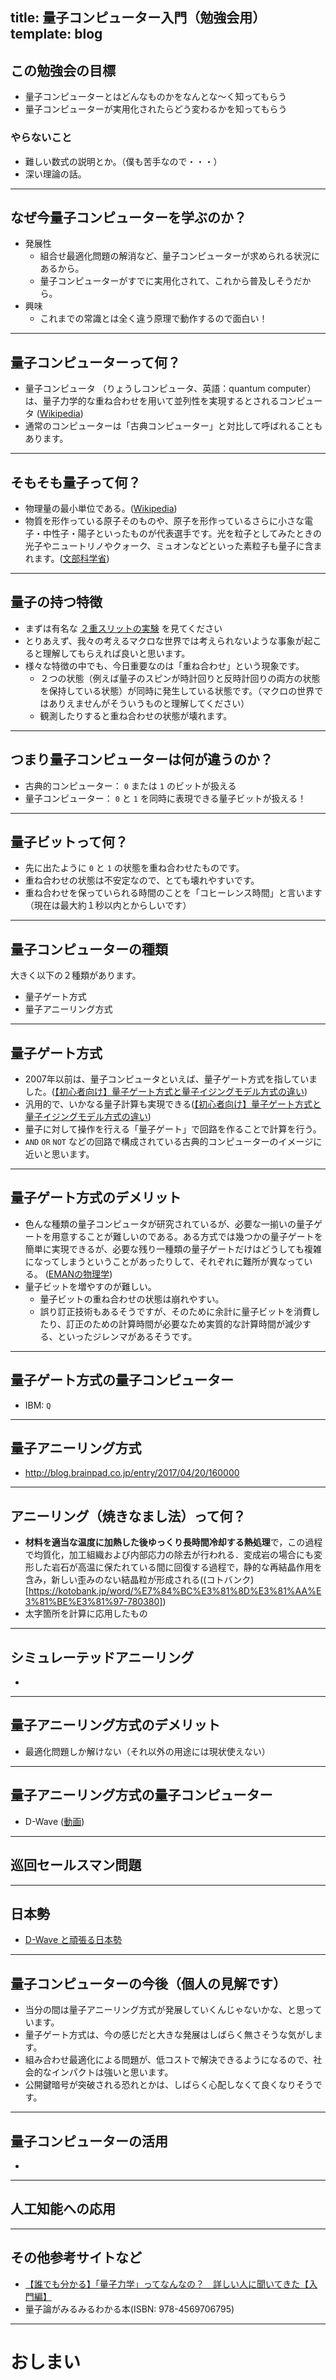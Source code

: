 title: 量子コンピューター入門（勉強会用）
template: blog
---

## この勉強会の目標

- 量子コンピューターとはどんなものかをなんとな～く知ってもらう
- 量子コンピューターが実用化されたらどう変わるかを知ってもらう

### やらないこと

- 難しい数式の説明とか。（僕も苦手なので・・・）
- 深い理論の話。

---

## なぜ今量子コンピューターを学ぶのか？

- 発展性
    - 組合せ最適化問題の解消など、量子コンピューターが求められる状況にあるから。
    - 量子コンピューターがすでに実用化されて、これから普及しそうだから。
- 興味
    - これまでの常識とは全く違う原理で動作するので面白い！

---

## 量子コンピューターって何？

- 量子コンピュータ （りょうしコンピュータ、英語：quantum computer） は、量子力学的な重ね合わせを用いて並列性を実現するとされるコンピュータ ([Wikipedia](https://ja.wikipedia.org/wiki/%E9%87%8F%E5%AD%90%E8%AB%96))
- 通常のコンピューターは「古典コンピューター」と対比して呼ばれることもあります。

---

## そもそも量子って何？

- 物理量の最小単位である。([Wikipedia](https://ja.wikipedia.org/wiki/%E9%87%8F%E5%AD%90))
- 物質を形作っている原子そのものや、原子を形作っているさらに小さな電子・中性子・陽子といったものが代表選手です。光を粒子としてみたときの光子やニュートリノやクォーク、ミュオンなどといった素粒子も量子に含まれます。([文部科学省](http://www.mext.go.jp/a_menu/shinkou/ryoushi/detail/1316005.htm))

---

## 量子の持つ特徴

- まずは有名な [２重スリットの実験](https://youtu.be/vnJre6NzlOQ) を見てください
- とりあえず、我々の考えるマクロな世界では考えられないような事象が起こると理解してもらえれば良いと思います。
- 様々な特徴の中でも、今日重要なのは「重ね合わせ」という現象です。
    - ２つの状態（例えば量子のスピンが時計回りと反時計回りの両方の状態を保持している状態）が同時に発生している状態です。（マクロの世界ではありえませんがそういうものと理解してください）
    - 観測したりすると重ね合わせの状態が壊れます。


---

## つまり量子コンピューターは何が違うのか？

- 古典的コンピューター： `0` または `1` のビットが扱える
- 量子コンピューター： `0` と `1` を同時に表現できる量子ビットが扱える！

---

## 量子ビットって何？

- 先に出たように `0` と `1` の状態を重ね合わせたものです。
- 重ね合わせの状態は不安定なので、とても壊れやすいです。
- 重ね合わせを保っていられる時間のことを「コヒーレンス時間」と言います（現在は最大約１秒以内とからしいです）

---

## 量子コンピューターの種類

大きく以下の２種類があります。

- 量子ゲート方式
- 量子アニーリング方式

---

## 量子ゲート方式

- 2007年以前は、量子コンピュータといえば、量子ゲート方式を指していました。([【初心者向け】量子ゲート方式と量子イジングモデル方式の違い](https://qiita.com/gyu-don/items/9e175b6f93f4fb6a5064#%E9%87%8F%E5%AD%90%E3%82%B2%E3%83%BC%E3%83%88%E6%96%B9%E5%BC%8F))
- 汎用的で、いかなる量子計算も実現できる([【初心者向け】量子ゲート方式と量子イジングモデル方式の違い](https://qiita.com/gyu-don/items/9e175b6f93f4fb6a5064#%E9%87%8F%E5%AD%90%E3%82%B2%E3%83%BC%E3%83%88%E6%96%B9%E5%BC%8F-1))
- 量子に対して操作を行える「量子ゲート」で回路を作ることで計算を行う。
- `AND` `OR` `NOT` などの回路で構成されている古典的コンピューターのイメージに近いと思います。

---

## 量子ゲート方式のデメリット

- 色んな種類の量子コンピュータが研究されているが、必要な一揃いの量子ゲートを用意することが難しいのである。ある方式では幾つかの量子ゲートを簡単に実現できるが、必要な残り一種類の量子ゲートだけはどうしても複雑になってしまうということがあったりして、それぞれに難所が異なっている。 ([EMANの物理学](http://eman-physics.net/quantum/computer1.html))
- 量子ビットを増やすのが難しい。
  - 量子ビットの重ね合わせの状態は崩れやすい。
  - 誤り訂正技術もあるそうですが、そのために余計に量子ビットを消費したり、訂正のための計算時間が必要なため実質的な計算時間が減少する、といったジレンマがあるそうです。

---

## 量子ゲート方式の量子コンピューター

- IBM: `Q`

---

## 量子アニーリング方式

- http://blog.brainpad.co.jp/entry/2017/04/20/160000

---

## アニーリング（焼きなまし法）って何？

- **材料を適当な温度に加熱した後ゆっくり長時間冷却する熱処理**で，この過程で均質化，加工組織および内部応力の除去が行われる．変成岩の場合にも変形した岩石が高温に保たれている間に回復する過程で，静的な再結晶作用を含み，新しい歪みのない結晶粒が形成される((コトバンク)[https://kotobank.jp/word/%E7%84%BC%E3%81%8D%E3%81%AA%E3%81%BE%E3%81%97-780380])
- 太字箇所を計算に応用したもの

---

## シミュレーテッドアニーリング

- 

---


## 量子アニーリング方式のデメリット

- 最適化問題しか解けない（それ以外の用途には現状使えない）

---

## 量子アニーリング方式の量子コンピューター

- D-Wave ([動画](https://youtu.be/zDotDiK2UuY?list=PLPvKnT7dgEssQ5YUkyPaAEt2E6GCgvw9d))

---

## 巡回セールスマン問題

---

## 日本勢

- [D-Wave と頑張る日本勢](http://blog.brainpad.co.jp/entry/2017/04/20/160000)

---

## 量子コンピューターの今後（個人の見解です）

- 当分の間は量子アニーリング方式が発展していくんじゃないかな、と思っています。
- 量子ゲート方式は、今の感じだと大きな発展はしばらく無さそうな気がします。
- 組み合わせ最適化による問題が、低コストで解決できるようになるので、社会的なインパクトは強いと思います。
- 公開鍵暗号が突破される恐れとかは、しばらく心配しなくて良くなりそうです。

---

## 量子コンピューターの活用

- 

---

## 人工知能への応用

---

## その他参考サイトなど

- [【誰でも分かる】「量子力学」ってなんなの？　詳しい人に聞いてきた【入門編】](https://persol-tech-s.co.jp/i-engineer/interesting/ryoshirikigaku)
- 量子論がみるみるわかる本(ISBN: 978-4569706795)

---

# おしまい